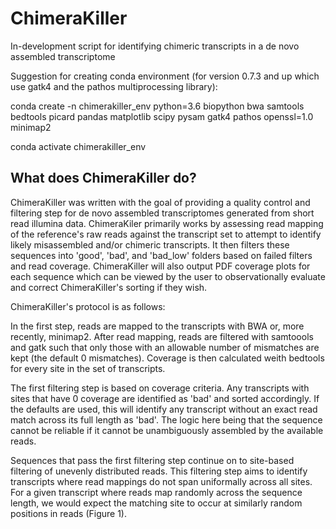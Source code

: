 # ChimeraKiller
In-development script for identifying chimeric transcripts in a de novo assembled transcriptome


Suggestion for creating conda environment (for version 0.7.3 and up which use gatk4 and the pathos multiprocessing library):


conda create -n chimerakiller_env python=3.6 biopython bwa samtools bedtools picard pandas matplotlib scipy pysam gatk4 pathos openssl=1.0 minimap2

conda activate chimerakiller_env



## What does ChimeraKiller do?
ChimeraKiller was written with the goal of providing a quality control and filtering step for de novo assembled transcriptomes generated from short read illumina data. ChimeraKiler primarily works by assessing read mapping of the reference's raw reads against the transcript set to attempt to identify likely misassembled and/or chimeric transcripts. It then filters these sequences into 'good', 'bad', and 'bad_low' folders based on failed filters and read coverage. ChimeraKiller will also output PDF coverage plots for each sequence which can be viewed by the user to observationally evaluate and correct ChimeraKiller's sorting if they wish.

ChimeraKiller's protocol is as follows:

In the first step, reads are mapped to the transcripts with BWA or, more recently, minimap2. After read mapping, reads are filtered with samtoools and gatk such that only those with an allowable number of mismatches are kept (the default 0 mismatches). Coverage is then calculated weith bedtools for every site in the set of transcripts. 

The first filtering step is based on coverage criteria. Any transcripts with sites that have 0 coverage are identified as 'bad' and sorted accordingly. If the defaults are used, this will identify any transcript without an exact read match across its full length as 'bad'. The logic here being that the sequence cannot be reliable if it cannot be unambiguously assembled by the available reads.

Sequences that pass the first filtering step continue on to site-based filtering of unevenly distributed reads. This filtering step aims to identify transcripts where read mappings do not span uniformally across all sites. For a given transcript where reads map randomly across the sequence length, we would expect the matching site to occur at similarly random positions in reads (Figure 1).
